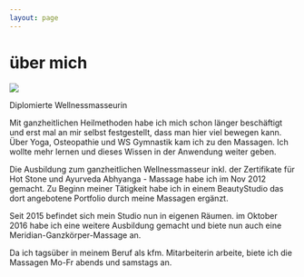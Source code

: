 ```yaml
---
layout: page
---
```


# über mich
![](img/img_portrait1.png) 

Diplomierte Wellnessmasseurin 

Mit ganzheitlichen Heilmethoden habe ich mich schon länger beschäftigt und erst mal an mir selbst festgestellt, dass man hier viel bewegen kann. Über Yoga, Osteopathie und WS Gymnastik kam ich zu den Massagen. Ich wollte mehr lernen und dieses Wissen in der Anwendung weiter geben.

Die Ausbildung zum ganzheitlichen Wellnessmasseur inkl. der Zertifikate für Hot Stone und Ayurveda Abhyanga - Massage habe ich im Nov 2012 gemacht. Zu Beginn meiner Tätigkeit  habe ich in einem BeautyStudio das dort angebotene Portfolio durch meine Massagen ergänzt.    

Seit 2015 befindet sich mein Studio nun in eigenen Räumen. im Oktober 2016 habe ich eine weitere Ausbildung gemacht und biete nun auch eine Meridian-Ganzkörper-Massage an. 

Da ich tagsüber in meinem Beruf als kfm. Mitarbeiterin arbeite, biete ich die Massagen Mo-Fr abends und samstags an. 

